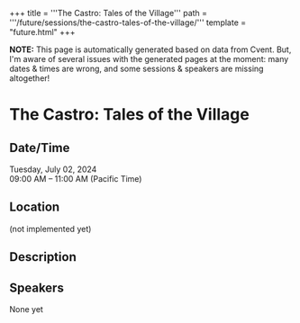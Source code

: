 +++
title = '''The Castro: Tales of the Village'''
path = '''/future/sessions/the-castro-tales-of-the-village/'''
template = "future.html"
+++

<p class="todo">
<strong>NOTE:</strong> This page is automatically generated based on data from Cvent.
But, I'm aware of several issues with the generated pages at the moment:
many dates & times are wrong, and some sessions & speakers are missing altogether!
</p>

<h1>The Castro: Tales of the Village</h1>
<h2>Date/Time</h2>
<p>Tuesday, July 02, 2024<br>
09:00 AM – 11:00 AM (Pacific Time)</p>
<h2>Location</h2>
(not implemented yet)
<h2>Description</h2>

<h2>Speakers</h2>
<p>None yet</p>

